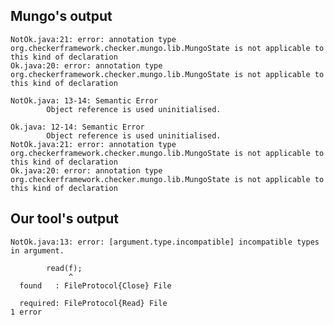 ## Mungo's output

```
NotOk.java:21: error: annotation type org.checkerframework.checker.mungo.lib.MungoState is not applicable to this kind of declaration
Ok.java:20: error: annotation type org.checkerframework.checker.mungo.lib.MungoState is not applicable to this kind of declaration

NotOk.java: 13-14: Semantic Error
		Object reference is used uninitialised.

Ok.java: 12-14: Semantic Error
		Object reference is used uninitialised.
NotOk.java:21: error: annotation type org.checkerframework.checker.mungo.lib.MungoState is not applicable to this kind of declaration
Ok.java:20: error: annotation type org.checkerframework.checker.mungo.lib.MungoState is not applicable to this kind of declaration```

## Our tool's output

```
NotOk.java:13: error: [argument.type.incompatible] incompatible types in argument.
        read(f);
             ^
  found   : FileProtocol{Close} File
  required: FileProtocol{Read} File
1 error```
